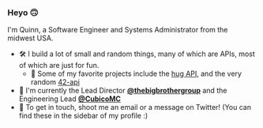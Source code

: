 ### Heyo 🙃

I'm Quinn, a Software Engineer and Systems Administrator from the midwest USA.

 - 🛠️ I build a lot of small and random things, many of which are APIs, most of which are just for fun.
   - 💖 Some of my favorite projects include the [hug API](https://github.com/the1sword/hug-api), and the very random [42-api](https://github.com/the1sword/42-api)
 - 🏢 I'm currently the Lead Director [**@thebigbrothergroup**](https://github.com/thebigbrothergroup) and the Engineering Lead [**@CubicoMC**](https://github.com/CubicoMC)
 - 📧 To get in touch, shoot me an email or a message on Twitter! (You can find these in the sidebar of my profile :)
